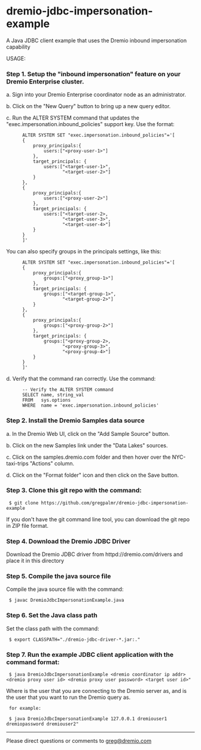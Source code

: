 # dremio-jdbc-impersonation-example

A Java JDBC client example that uses the Dremio inbound impersonation capability

USAGE:

### Step 1. Setup the "inbound impersonation" feature on your Dremio Enterprise cluster.

a. Sign into your Dremio Enterprise coordinator node as an administrator.

b. Click on the "New Query" button to bring up a new query editor.

c. Run the ALTER SYSTEM command that updates the "exec.impersonation.inbound_policies" support key. Use the format:

          ALTER SYSTEM SET "exec.impersonation.inbound_policies"='[
          {
              proxy_principals:{
                  users:["<proxy-user-1>"]
              },
              target_principals: {
                  users:["<target-user-1>",
                         "<target-user-2>"]
              }
          },
          {    
              proxy_principals:{
                  users:["<proxy-user-2>"]
              },
              target_principals: {
                  users:["<target-user-2>,
                         "<target-user-3>",
                         "<target-user-4>"]
              }
          }
          ]'

You can also specify groups in the principals settings, like this:

          ALTER SYSTEM SET "exec.impersonation.inbound_policies"='[
          {
              proxy_principals:{
                  groups:["<proxy_group-1>"]
              },
              target_principals: {
                  groups:["<target-group-1>",
                         "<target-group-2>"]
              }
          },
          {    
              proxy_principals:{
                  groups:["<proxy-group-2>"]
              },
              target_principals: {
                  groups:["<proxy-group-2>,
                         "<proxy-group-3>",
                         "<proxy-group-4>"]
              }
          }
          ]'

d. Verify that the command ran correctly. Use the command:

          -- Verify the ALTER SYSTEM command
          SELECT name, string_val 
          FROM   sys.options 
          WHERE  name = 'exec.impersonation.inbound_policies'

### Step 2. Install the Dremio Samples data source

a. In the Dremio Web UI, click on the "Add Sample Source" button.

b. Click on the new Samples link under the "Data Lakes" sources.

c. Click on the samples.dremio.com folder and then hover over the NYC-taxi-trips "Actions" column.

d. Click on the "Format folder" icon and then click on the Save button.

### Step 3. Clone this git repo with the command:

     $ git clone https://github.com/gregpalmr/dremio-jdbc-impersonation-example

If you don't have the git command line tool, you can download the git repo in ZIP file format.

### Step 4. Download the Dremio JDBC Driver

Download the Dremio JDBC driver from httpd://dremio.com/drivers and place it in this directory

### Step 5. Compile the java source file

Compile the java source file  with the command:

     $ javac DremioJdbcImpersonationExample.java

### Step 6. Set the Java class path

Set the class path  with the command:

     $ export CLASSPATH="./dremio-jdbc-driver-*.jar:."

### Step 7. Run the example JDBC client application with the command format:

     $ java DremioJdbcImpersonationExample <dremio coordinator ip addr> <dremio proxy user id> <dremio proxy user password> <target user id>"

Where <dremio proxy user id> is the user that you are connecting to the Dremio server as, and <target user id> is the user that you want to run the Dremio query as.

     for example:

     $ java DremioJdbcImpersonationExample 127.0.0.1 dremiouser1 dremiopassword dremiouser2"

---

Please direct questions or comments to greg@dremio.com

